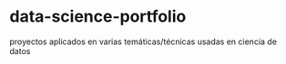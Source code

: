 # data-science-portfolio
proyectos aplicados en varias temáticas/técnicas usadas en ciencia de datos
